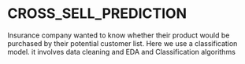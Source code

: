 # CROSS_SELL_PREDICTION
Insurance company wanted to know whether their product would be purchased by their potential customer list. Here we use a classification model. it involves data cleaning and EDA and Classification algorithms
